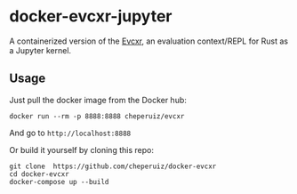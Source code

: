 # docker-evcxr-jupyter

A containerized version of the [Evcxr](https://github.com/google/evcxr), an evaluation context/REPL for Rust as a Jupyter kernel.

## Usage
Just pull the docker image from the Docker hub:

`docker run --rm -p 8888:8888 cheperuiz/evcxr`

And go to `http://localhost:8888`

Or build it yourself by cloning this repo:
```
git clone  https://github.com/cheperuiz/docker-evcxr
cd docker-evcxr
docker-compose up --build
```


